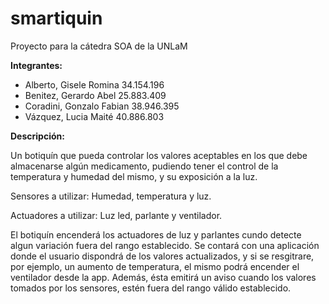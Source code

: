 # smartiquin
Proyecto para la cátedra SOA de la UNLaM

**Integrantes:**

* Alberto, Gisele Romina		34.154.196
* Benitez, Gerardo Abel		25.883.409
* Coradini, Gonzalo Fabian		38.946.395
* Vázquez, Lucia Maité		40.886.803

**Descripción:**

Un botiquín que pueda controlar los valores aceptables en los que debe almacenarse algún medicamento, pudiendo tener el control de la temperatura y humedad del mismo, y su exposición a la luz.

Sensores a utilizar: Humedad, temperatura y luz.

Actuadores a utilizar: Luz led, parlante y ventilador.

El botiquín encenderá los actuadores de luz y parlantes cundo detecte algun variación fuera del rango establecido. 
Se contará con una aplicación donde el usuario dispondrá de los valores actualizados, y si se resgitrare, por ejemplo, un aumento de temperatura, el mismo podrá encender el ventilador desde la app. Además, ésta emitirá un aviso cuando los valores tomados por los sensores, estén fuera del rango válido establecido.
